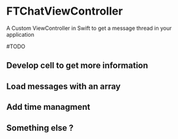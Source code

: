 # FTChatViewController
A Custom ViewController in Swift to get a message thread in your application


#TODO

## Develop cell to get more information
## Load messages with an array
## Add time managment
## Something else ?
